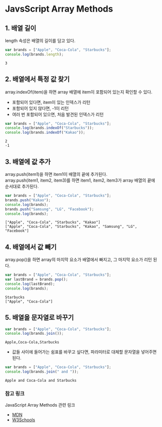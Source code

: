 # JavsScript Array Methods

## 1. 배열 길이
length 속성은 배열의 길이를 담고 있다.
```javascript
var brands = ["Apple", "Coca-Cola", "Starbucks"];
console.log(brands.length);
```
```
3
```

## 2. 배열에서 특정 값 찾기
array.indexOf(item)을 하면 array 배열에 item이 포함되어 있는지 확인할 수 있다.
* 포함되어 있다면, item이 있는 인덱스가 리턴
* 포함되어 있지 않다면, -1이 리턴
* 여러 번 포함되어 있으면, 처음 발견된 인덱스가 리턴
```javascript
var brands = ["Apple", "Coca-Cola", "Starbucks"];
console.log(brands.indexOf("Starbucks"));
console.log(brands.indexOf("Kakao"));
```
```
2
-1
```

## 3. 배열에 값 추가
array.push(item1)을 하면 item1이 배열의 끝에 추가된다.  
array.push(item1, item2, item3)를 하면 item1, item2, item3가 array 배열의 끝에 순서대로 추가된다.
```javascript
var brands = ["Apple", "Coca-Cola", "Starbucks"];
brands.push("Kakao");
console.log(brands);
brands.push("Samsung", "LG", "Facebook");
console.log(brands);
```
```
["Apple", "Coca-Cola", "Starbucks", "Kakao"]
["Apple", "Coca-Cola", "Starbucks", "Kakao", "Samsung", "LG", "Facebook"]
```

## 4. 배열에서 값 빼기
array.pop()을 하면 array의 마지막 요소가 배열에서 빠지고, 그 마지막 요소가 리턴 된다.
```javascript
var brands = ["Apple", "Coca-Cola", "Starbucks"];
var lastBrand = brands.pop();
console.log(lastBrand);
console.log(brands);
```
```
Starbucks
["Apple", "Coca-Cola"]
```

## 5. 배열을 문자열로 바꾸기
```javascript
var brands = ["Apple", "Coca-Cola", "Starbucks"];
console.log(brands.join());
```
```
Apple,Coca-Cola,Starbucks
```
* 값들 사이에 들어가는 쉼표를 바꾸고 싶다면, 파라미터로 대체할 문자열을 넣어주면 된다.
```javascript
var brands = ["Apple", "Coca-Cola", "Starbucks"];
console.log(brands.join(" and "));
```
```
Apple and Coca-Cola and Starbucks
```

### 참고 링크
JavaScript Array Methods 관련 링크
* [MDN](https://developer.mozilla.org/ko/docs/Web/JavaScript/Reference/Global_Objects/Array)
* [W3Schools](https://www.w3schools.com/js/js_array_methods.asp)
